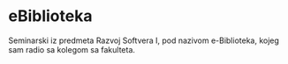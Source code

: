 # eBiblioteka
Seminarski iz predmeta Razvoj Softvera I, pod nazivom e-Biblioteka, kojeg sam radio sa kolegom sa fakulteta.
